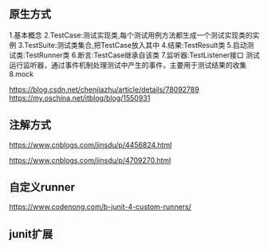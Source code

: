 ## 原生方式
1.基本概念
2.TestCase:测试实现类,每个测试用例方法都生成一个测试实现类的实例
3.TestSuite:测试类集合,把TestCase放入其中
4.结果:TestResult类
5.启动测试类:TestRunner类
6.断言:TestCase继承自该类
7.监听器:TestListener接口
测试运行监听器，通过事件机制处理测试中产生的事件，主要用于测试结果的收集
8.mock

https://blog.csdn.net/chenjiazhu/article/details/78092789
https://my.oschina.net/itblog/blog/1550931


## 注解方式
https://www.cnblogs.com/jinsdu/p/4456824.html

https://www.cnblogs.com/jinsdu/p/4709270.html

## 自定义runner
https://www.codenong.com/b-junit-4-custom-runners/

## junit扩展